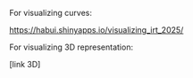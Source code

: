 For visualizing curves:  

https://habui.shinyapps.io/visualizing_irt_2025/  

For visualizing 3D representation: 

[link 3D] 
